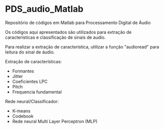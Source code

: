 # PDS_audio_Matlab
Repositório de códigos em Matlab para Processamento Digital de Áudio

Os códigos aqui apresentados são utilizados para extração de características e classificação de sinais de audio. 

Para realizar a extração de característica, utilizar a função "audioread" para leitura do sinal de áudio.

Extração de características:
- Formantes
- Jitter
- Coeficientes LPC
- Pitch
- Frequencia fundamental

Rede neural/Classificador: 
- K-means
- Codebook
- Rede neural  Multi Layer Perceptron (MLP)
